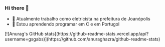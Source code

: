 ### Hi there 👋

<!--
**gsgabs/gsgabs** is a ✨ _special_ ✨ repository because its `README.md` (this file) appears on your GitHub profile.

Here are some ideas to get you started:
-->

- 🔭 Atualmente trabalho como eletricista na prefeitura de Joanópolis
- 🌱 Estou aprendendo programar em C e em Portugol

<div>
[![Anurag's GitHub stats](https://github-readme-stats.vercel.app/api?username=gsgabs)](https://github.com/anuraghazra/github-readme-stats)
</div>
